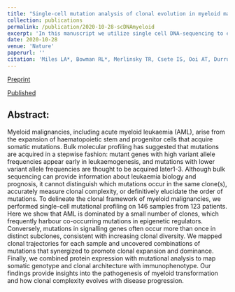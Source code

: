 ```yaml
---
title: "Single-cell mutation analysis of clonal evolution in myeloid malignancies"
collection: publications
permalink: /publication/2020-10-28-scDNAmyeloid
excerpt: 'In this manuscript we utilize single cell DNA-sequencing to evaluate clonal abundance and mutation order in patient samples ranging from clonal hematopoiesis to relapsed/refractory leukemia.  We combined scDNA-seq with oligonucleotide conjugated antibodies to resolve how genotype influences differentiation/immunophenotype.'
date: 2020-10-28
venue: 'Nature'
paperurl: ''
citation: 'Miles LA*, Bowman RL*, Merlinsky TR, Csete IS, Ooi AT, Durruthy-Durruthy R, Bowman M, Famulare C, Patel MA, Mendez P, Ainali C, Demaree B, Delley CL, Abate AR, Manivannan M, Sahu S, Goldberg AD, Bolton KL, Zehir A, Rampal R, Carroll MP, Meyer SE, Viny AD, Levine RL. &quot;Single-cell mutation analysis of clonal evolution in myeloid malignancies.&quot; Nature. 2020 Nov;587(7834):477-482.'
---
```

[Preprint](https://www.biorxiv.org/content/10.1101/2020.02.07.938860v1)

[Published](https://www.nature.com/articles/s41586-020-2864-x)

## Abstract:

Myeloid malignancies, including acute myeloid leukaemia (AML), arise from the expansion of haematopoietic stem and progenitor cells that acquire somatic mutations. Bulk molecular profiling has suggested that mutations are acquired in a stepwise fashion: mutant genes with high variant allele frequencies appear early in leukaemogenesis, and mutations with lower variant allele frequencies are thought to be acquired later1-3. Although bulk sequencing can provide information about leukaemia biology and prognosis, it cannot distinguish which mutations occur in the same clone(s), accurately measure clonal complexity, or definitively elucidate the order of mutations. To delineate the clonal framework of myeloid malignancies, we performed single-cell mutational profiling on 146 samples from 123 patients. Here we show that AML is dominated by a small number of clones, which frequently harbour co-occurring mutations in epigenetic regulators. Conversely, mutations in signalling genes often occur more than once in distinct subclones, consistent with increasing clonal diversity. We mapped clonal trajectories for each sample and uncovered combinations of mutations that synergized to promote clonal expansion and dominance. Finally, we combined protein expression with mutational analysis to map somatic genotype and clonal architecture with immunophenotype. Our findings provide insights into the pathogenesis of myeloid transformation and how clonal complexity evolves with disease progression.
